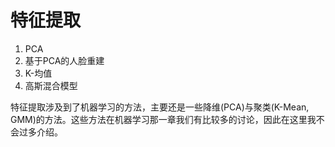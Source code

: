 # 特征提取

1. PCA
2. 基于PCA的人脸重建
3. K-均值
4. 高斯混合模型  

特征提取涉及到了机器学习的方法，主要还是一些降维\(PCA\)与聚类\(K-Mean, GMM\)的方法。这些方法在机器学习那一章我们有比较多的讨论，因此在这里我不会过多介绍。

